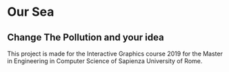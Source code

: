 # Our Sea
## Change The Pollution and your idea


This project is made for the Interactive Graphics course 2019 for the Master in Engineering in Computer Science of Sapienza University of Rome.
